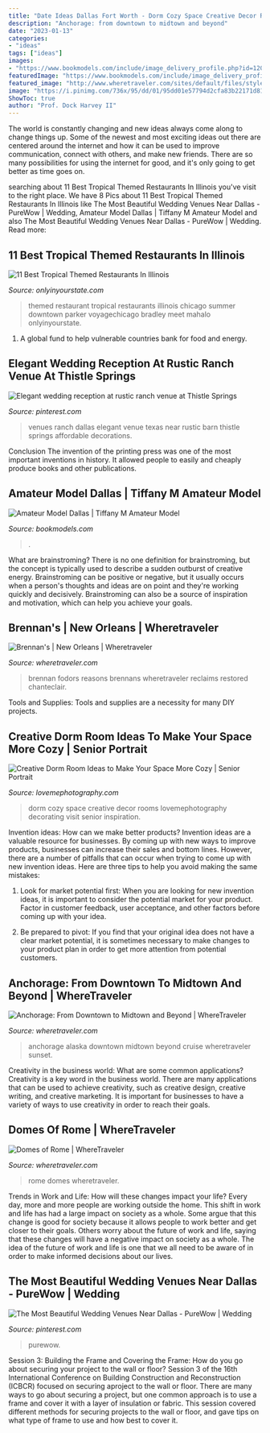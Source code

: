 ```yaml
---
title: "Date Ideas Dallas Fort Worth - Dorm Cozy Space Creative Decor Rooms Lovemephotography Decorating Visit Senior Inspiration"
description: "Anchorage: from downtown to midtown and beyond"
date: "2023-01-13"
categories:
- "ideas"
tags: ["ideas"]
images:
- "https://www.bookmodels.com/include/image_delivery_profile.php?id=120530_04.jpg"
featuredImage: "https://www.bookmodels.com/include/image_delivery_profile.php?id=120530_04.jpg"
featured_image: "http://www.wheretraveler.com/sites/default/files/styles/promoted_image_social_large/public/ROMWM_101200_00017-1_12985425.jpg?itok=pv5okVBM"
image: "https://i.pinimg.com/736x/95/dd/01/95dd01e57794d2cfa83b22171d81958f.jpg"
ShowToc: true
author: "Prof. Dock Harvey II"
---
```



The world is constantly changing and new ideas always come along to change things up. Some of the newest and most exciting ideas out there are centered around the internet and how it can be used to improve communication, connect with others, and make new friends. There are so many possibilities for using the internet for good, and it's only going to get better as time goes on.

	

		
searching about 11 Best Tropical Themed Restaurants In Illinois you've visit to the right place. We have 8 Pics about 11 Best Tropical Themed Restaurants In Illinois like The Most Beautiful Wedding Venues Near Dallas - PureWow | Wedding, Amateur Model Dallas | Tiffany M Amateur Model and also The Most Beautiful Wedding Venues Near Dallas - PureWow | Wedding. Read more:
		
    
## 11 Best Tropical Themed Restaurants In Illinois

<img loading=lazy src="http://cdn.onlyinyourstate.com/wp-content/uploads/2017/07/Facebook_Mahalo2-1.jpg" onerror="this.onerror=null;this.src='https://tse1.mm.bing.net/th?id=OIP.IpEGW0yLwqbGiTwvi3UjMAHaEu&amp;pid=15.1';" alt="11 Best Tropical Themed Restaurants In Illinois">

_Source: onlyinyourstate.com_

>themed restaurant tropical restaurants illinois chicago summer downtown parker voyagechicago bradley meet mahalo onlyinyourstate. 

	

1. A global fund to help vulnerable countries bank for food and energy.

    
## Elegant Wedding Reception At Rustic Ranch Venue At Thistle Springs

<img loading=lazy src="https://i.pinimg.com/736x/95/dd/01/95dd01e57794d2cfa83b22171d81958f.jpg" onerror="this.onerror=null;this.src='https://tse1.mm.bing.net/th?id=OIP.1Gc1zte_EjTCibWbQ5VVZwHaHa&amp;pid=15.1';" alt="Elegant wedding reception at rustic ranch venue at Thistle Springs">

_Source: pinterest.com_

>venues ranch dallas elegant venue texas near rustic barn thistle springs affordable decorations. 

	

Conclusion
The invention of the printing press was one of the most important inventions in history. It allowed people to easily and cheaply produce books and other publications.

    
## Amateur Model Dallas | Tiffany M Amateur Model

<img loading=lazy src="https://www.bookmodels.com/include/image_delivery_profile.php?id=120530_04.jpg" onerror="this.onerror=null;this.src='https://tse3.mm.bing.net/th?id=OIP.T2yrZzQUisk3va8WJuDQbgAAAA&amp;pid=15.1';" alt="Amateur Model Dallas | Tiffany M Amateur Model">

_Source: bookmodels.com_

>. 

	

What are brainstroming?
There is no one definition for brainstroming, but the concept is typically used to describe a sudden outburst of creative energy. Brainstroming can be positive or negative, but it usually occurs when a person's thoughts and ideas are on point and they're working quickly and decisively. Brainstroming can also be a source of inspiration and motivation, which can help you achieve your goals.

    
## Brennan&#039;s | New Orleans | Wheretraveler

<img loading=lazy src="https://www.wheretraveler.com/sites/default/files/images/brennans-Chanteclair-Room-.jpg" onerror="this.onerror=null;this.src='https://tse2.mm.bing.net/th?id=OIP.rbUNBlB75JsO5eGjHM0ITgHaE7&amp;pid=15.1';" alt="Brennan&#039;s | New Orleans | Wheretraveler">

_Source: wheretraveler.com_

>brennan fodors reasons brennans wheretraveler reclaims restored chanteclair. 

	

Tools and Supplies:
Tools and supplies are a necessity for many DIY projects.

    
## Creative Dorm Room Ideas To Make Your Space More Cozy | Senior Portrait

<img loading=lazy src="https://lovemephotography.com/wp-content/uploads/2016/09/Chapter-12-Dorm-Room-Ideas-01.jpg" onerror="this.onerror=null;this.src='https://tse2.mm.bing.net/th?id=OIP.si95z-AmW-LC7xcO99CobAHaL2&amp;pid=15.1';" alt="Creative Dorm Room Ideas to Make Your Space More Cozy | Senior Portrait">

_Source: lovemephotography.com_

>dorm cozy space creative decor rooms lovemephotography decorating visit senior inspiration. 

	

Invention ideas: How can we make better products?
Invention ideas are a valuable resource for businesses. By coming up with new ways to improve products, businesses can increase their sales and bottom lines. However, there are a number of pitfalls that can occur when trying to come up with new invention ideas. Here are three tips to help you avoid making the same mistakes:
1. Look for market potential first: When you are looking for new invention ideas, it is important to consider the potential market for your product. Factor in customer feedback, user acceptance, and other factors before coming up with your idea.

2. Be prepared to pivot: If you find that your original idea does not have a clear market potential, it is sometimes necessary to make changes to your product plan in order to get more attention from potential customers.

    
## Anchorage: From Downtown To Midtown And Beyond | WhereTraveler

<img loading=lazy src="http://www.wheretraveler.com/sites/default/files/styles/promoted_image_social_large/public/anchorage_rocky-grimes_shutter.jpg?itok=A5IgcgyS" onerror="this.onerror=null;this.src='https://tse3.mm.bing.net/th?id=OIP.qkiv13Y6lhKSsvSU1ttsMQHaDZ&amp;pid=15.1';" alt="Anchorage: From Downtown to Midtown and Beyond | WhereTraveler">

_Source: wheretraveler.com_

>anchorage alaska downtown midtown beyond cruise wheretraveler sunset. 

	

Creativity in the business world: What are some common applications?
Creativity is a key word in the business world. There are many applications that can be used to achieve creativity, such as creative design, creative writing, and creative marketing. It is important for businesses to have a variety of ways to use creativity in order to reach their goals.

    
## Domes Of Rome | WhereTraveler

<img loading=lazy src="http://www.wheretraveler.com/sites/default/files/styles/promoted_image_social_large/public/ROMWM_101200_00017-1_12985425.jpg?itok=pv5okVBM" onerror="this.onerror=null;this.src='https://tse3.mm.bing.net/th?id=OIP.5BBxb6rh7pzzOfxPpzMsBgHaDZ&amp;pid=15.1';" alt="Domes of Rome | WhereTraveler">

_Source: wheretraveler.com_

>rome domes wheretraveler. 

	

Trends in Work and Life: How will these changes impact your life?
Every day, more and more people are working outside the home. This shift in work and life has had a large impact on society as a whole. Some argue that this change is good for society because it allows people to work better and get closer to their goals. Others worry about the future of work and life, saying that these changes will have a negative impact on society as a whole. The idea of the future of work and life is one that we all need to be aware of in order to make informed decisions about our lives.

    
## The Most Beautiful Wedding Venues Near Dallas - PureWow | Wedding

<img loading=lazy src="https://i.pinimg.com/736x/08/94/be/0894be6b99055a9faeecaa1683634d6f.jpg" onerror="this.onerror=null;this.src='https://tse1.mm.bing.net/th?id=OIP.i8g1GlQkh1dS7VAup64qfwHaE8&amp;pid=15.1';" alt="The Most Beautiful Wedding Venues Near Dallas - PureWow | Wedding">

_Source: pinterest.com_

>purewow. 

	

Session 3: Building the Frame and Covering the Frame: How do you go about securing your project to the wall or floor?
Session 3 of the 16th International Conference on Building Construction and Reconstruction (ICBCR) focused on securing aproject to the wall or floor. There are many ways to go about securing a project, but one common approach is to use a frame and cover it with a layer of insulation or fabric. This session covered different methods for securing projects to the wall or floor, and gave tips on what type of frame to use and how best to cover it.

